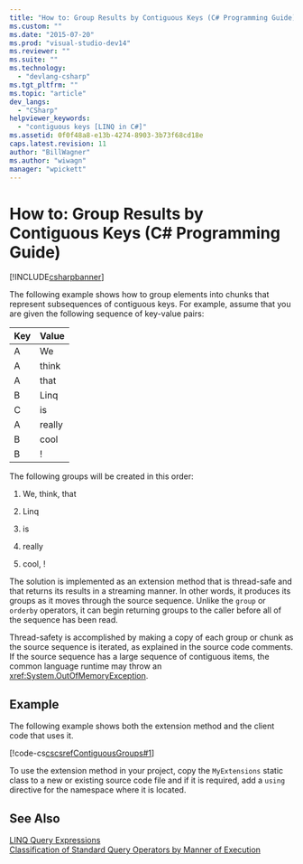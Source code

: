 ```yaml
---
title: "How to: Group Results by Contiguous Keys (C# Programming Guide) | Microsoft Docs"
ms.custom: ""
ms.date: "2015-07-20"
ms.prod: "visual-studio-dev14"
ms.reviewer: ""
ms.suite: ""
ms.technology: 
  - "devlang-csharp"
ms.tgt_pltfrm: ""
ms.topic: "article"
dev_langs: 
  - "CSharp"
helpviewer_keywords: 
  - "contiguous keys [LINQ in C#]"
ms.assetid: 0f0f48a8-e13b-4274-8903-3b73f68cd18e
caps.latest.revision: 11
author: "BillWagner"
ms.author: "wiwagn"
manager: "wpickett"
---
```

# How to: Group Results by Contiguous Keys (C# Programming Guide)
[!INCLUDE[csharpbanner](../../../includes/csharpbanner.md)]

The following example shows how to group elements into chunks that represent subsequences of contiguous keys. For example, assume that you are given the following sequence of key-value pairs:  
  
|Key|Value|  
|---------|-----------|  
|A|We|  
|A|think|  
|A|that|  
|B|Linq|  
|C|is|  
|A|really|  
|B|cool|  
|B|!|  
  
 The following groups will be created in this order:  
  
1.  We, think, that  
  
2.  Linq  
  
3.  is  
  
4.  really  
  
5.  cool, !  
  
 The solution is implemented as an extension method that is thread-safe and that returns its results in a streaming manner. In other words, it produces its groups as it moves through the source sequence. Unlike the `group` or `orderby` operators, it can begin returning groups to the caller before all of the sequence has been read.  
  
 Thread-safety is accomplished by making a copy of each group or chunk as the source sequence is iterated, as explained in the source code comments. If the source sequence has a large sequence of contiguous items, the common language runtime may throw an <xref:System.OutOfMemoryException>.  
  
## Example  
 The following example shows both the extension method and the client code that uses it.  
  
 [!code-cs[cscsrefContiguousGroups#1](../../../csharp/programming-guide/linq-query-expressions/codesnippet/csharp/how-to-group-results-by-_1.cs)]  
  
 To use the extension method in your project, copy the `MyExtensions` static class to a new or existing source code file and if it is required, add a `using` directive for the namespace where it is located.  
  
## See Also  
 [LINQ Query Expressions](../../../csharp/programming-guide/linq-query-expressions/index.md)   
 [Classification of Standard Query Operators by Manner of Execution](../Topic/Classification%20of%20Standard%20Query%20Operators%20by%20Manner%20of%20Execution.md)